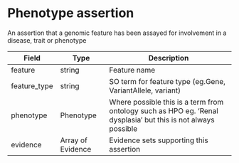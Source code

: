 # Phenotype assertion

An assertion that a genomic feature has been assayed for involvement in a disease, trait or phenotype

| Field             | Type            | Description
|-------------------|-----------------|---------------------
| feature           | string          | Feature name
| feature_type      | string          | SO term for feature type (eg.Gene, VariantAllele, variant)
| phenotype         | Phenotype       | Where possible this is a term from ontology such as HPO eg. ‘Renal dysplasia’ but this is not always possible
| evidence          | Array of Evidence| Evidence sets supporting this assertion




